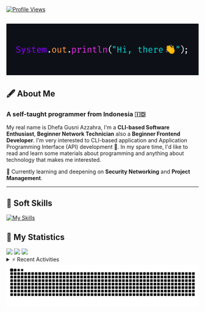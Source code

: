 <!-- Header Badges -->
[![Profile Views](https://komarev.com/ghpvc/?username=mitsuki31&color=blue&label=PROFILE+VIEWS)](https://github.com/mitsuki31)
<!--
[![Follow](https://img.shields.io/twitter/url?url=https%3A%2F%2Ftwitter.com%2Fryuumitsuki31)](https://twitter.com/ryuumitsuki31)
-->

<h2><img src="images/hi_there.png"/></h2>

## 🖋️ About Me
### A self-taught programmer from **Indonesia** 🇮🇩
My real name is Dhefa Gusni Azzahra, I'm a **CLI-based Software Enthusiast**,
**Beginner Network Technician** also a **Beginner Frontend Developer**. I'm very interested to CLI-based application and Application Programming Interface (API) development 🌲. In my spare time, I'd like to read and learn some materials about programming and anything about technology that makes me interested.

🌱 Currently learning and deepening on **Security Networking** and **Project Management**.

---

## 👾 Soft Skills

[![My Skills](https://skillicons.dev/icons?i=py,c,cpp,java,js,ts,css,sass,html,bash,arduino)](https://skillicons.dev)


## 🔭 My Statistics

<picture id="stats">
    <source 
            srcset="https://github-readme-stats.vercel.app/api?username=mitsuki31&show_icons=true&theme=tokyonight&include_all_commits=true&show_private=falsee&hide=stars"
            media="(prefers-color-scheme: dark)"
    />
    <source
            srcset="https://github-readme-stats.vercel.app/api?username=mitsuki31&show_icons=true&include_all_commits=true&show_private=false&hide=stars"
            media="(prefers-color-scheme: light), (prefers-color-scheme: no-preference)"
    />
    <img src="https://github-readme-stats.vercel.app/api?username=mitsuki31&show_icons=true&include_all_commits=true&show_private=false&hide=stars" />
</picture>

<picture id="top-langs">
    <source
            srcset="https://github-readme-stats.vercel.app/api/top-langs/?username=mitsuki31&layout=donut&theme=tokyonight&count_private=true&langs_count=10"
            media="(prefers-color-scheme: dark)"
    />
    <source
            srcset="https://github-readme-stats.vercel.app/api/top-langs/?username=mitsuki31&layout=donut&count_private=true&langs_count=10"
            media="(prefers-color-scheme: light), (prefers-color-scheme: no-preference)"
    />
    <img src="https://github-readme-stats.vercel.app/api/top-langs/?username=mitsuki31&layout=donut&langs_count=10&count_private=true" />
</picture>

<picture id="profile-summary">
    <source
            srcset="https://github-profile-summary-cards.vercel.app/api/cards/profile-details?username=mitsuki31&theme=tokyonight"
            media="(prefers-color-scheme: dark)"
    />
    <source
            srcset="https://github-profile-summary-cards.vercel.app/api/cards/profile-details?username=mitsuki31&theme=github"
            media="(prefers-color-scheme: light), (prefers-color-scheme: no-preference)"
    />
    <img src="https://github-profile-summary-cards.vercel.app/api/cards/profile-details?username=mitsuki31" />
</picture>

<br/>


<details>
<summary>⚡ Recent Activities</summary>

<!--START_SECTION:activity-->
1. 🎉 Merged PR [#30](https://github.com/mitsuki31/ytmp3-js/pull/30) in [mitsuki31/ytmp3-js](https://github.com/mitsuki31/ytmp3-js)
2. 💪 Opened PR [#30](https://github.com/mitsuki31/ytmp3-js/pull/30) in [mitsuki31/ytmp3-js](https://github.com/mitsuki31/ytmp3-js)
3. 🎉 Merged PR [#29](https://github.com/mitsuki31/ytmp3-js/pull/29) in [mitsuki31/ytmp3-js](https://github.com/mitsuki31/ytmp3-js)
4. 💪 Opened PR [#29](https://github.com/mitsuki31/ytmp3-js/pull/29) in [mitsuki31/ytmp3-js](https://github.com/mitsuki31/ytmp3-js)
5. 🎉 Merged PR [#27](https://github.com/mitsuki31/ytmp3-js/pull/27) in [mitsuki31/ytmp3-js](https://github.com/mitsuki31/ytmp3-js)
6. 💪 Opened PR [#27](https://github.com/mitsuki31/ytmp3-js/pull/27) in [mitsuki31/ytmp3-js](https://github.com/mitsuki31/ytmp3-js)
7. 🎉 Merged PR [#26](https://github.com/mitsuki31/ytmp3-js/pull/26) in [mitsuki31/ytmp3-js](https://github.com/mitsuki31/ytmp3-js)
8. 🎉 Merged PR [#25](https://github.com/mitsuki31/ytmp3-js/pull/25) in [mitsuki31/ytmp3-js](https://github.com/mitsuki31/ytmp3-js)
9. 🗣 Commented on [#25](https://github.com/mitsuki31/ytmp3-js/pull/25#issuecomment-2291153007) in [mitsuki31/ytmp3-js](https://github.com/mitsuki31/ytmp3-js)
10. 💪 Opened PR [#25](https://github.com/mitsuki31/ytmp3-js/pull/25) in [mitsuki31/ytmp3-js](https://github.com/mitsuki31/ytmp3-js)
<!--END_SECTION:activity-->

</details>

<picture>
  <!-- For dark theme -->
  <source
    srcset="https://raw.githubusercontent.com/mitsuki31/mitsuki31/output/github-snake-dark.svg"
    media="(prefers-color-scheme: dark)"
  />
  <!-- For light theme -->
  <source
    srcset="https://raw.githubusercontent.com/mitsuki31/mitsuki31/output/github-snake.svg"
    media="(prefers-color-scheme: light)"
  />
  <!-- Default -->
  <img
    alt="GitHub Contribution Grid Snake"
    src="https://raw.githubusercontent.com/mitsuki31/mitsuki31/output/github-snake.svg"
  />
</picture>
